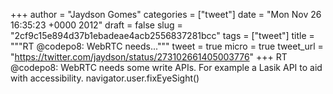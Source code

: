 
+++
author = "Jaydson Gomes"
categories = ["tweet"]
date = "Mon Nov 26 16:35:23 +0000 2012"
draft = false
slug = "2cf9c15e894d37b1ebadeae4acb2556837281bcc"
tags = ["tweet"]
title = """RT @codepo8: WebRTC needs..."""
tweet = true
micro = true
tweet_url = "https://twitter.com/jaydson/status/273102661405003776"
+++
RT @codepo8: WebRTC needs some write APIs. For example a Lasik API to aid with accessibility. navigator.user.fixEyeSight()

